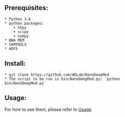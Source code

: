 
## Prerequisites:
	* Python 3.6
	* python packages:
		+ h5py
		+ scipy
		+ numpy
	* BWA MEM
	* SAMTOOLS
	* HDF5

## Install:
	* git clone https://github.com/WGLab/NanoDeepMod
	* The script to be run is bin/NanoDeepMod.py: `python bin/NanoDeepMod.py`
	
## Usage:
 For how to use them, please refer to [Usage](https://github.com/WGLab/NanoDeepMod/blob/master/docs/Usage.md)

